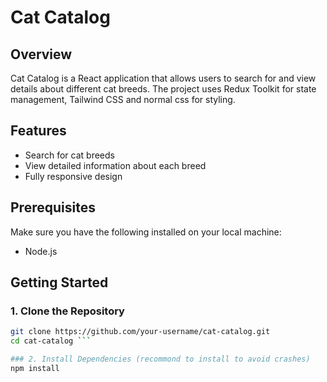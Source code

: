 # Cat Catalog

## Overview

Cat Catalog is a React application that allows users to search for and view details about different cat breeds. The project uses Redux Toolkit for state management, Tailwind CSS and normal css for styling.

## Features

- Search for cat breeds
- View detailed information about each breed
- Fully responsive design

## Prerequisites

Make sure you have the following installed on your local machine:

- Node.js

## Getting Started

### 1. Clone the Repository

```bash
git clone https://github.com/your-username/cat-catalog.git
cd cat-catalog ```

### 2. Install Dependencies (recommond to install to avoid crashes)
npm install

